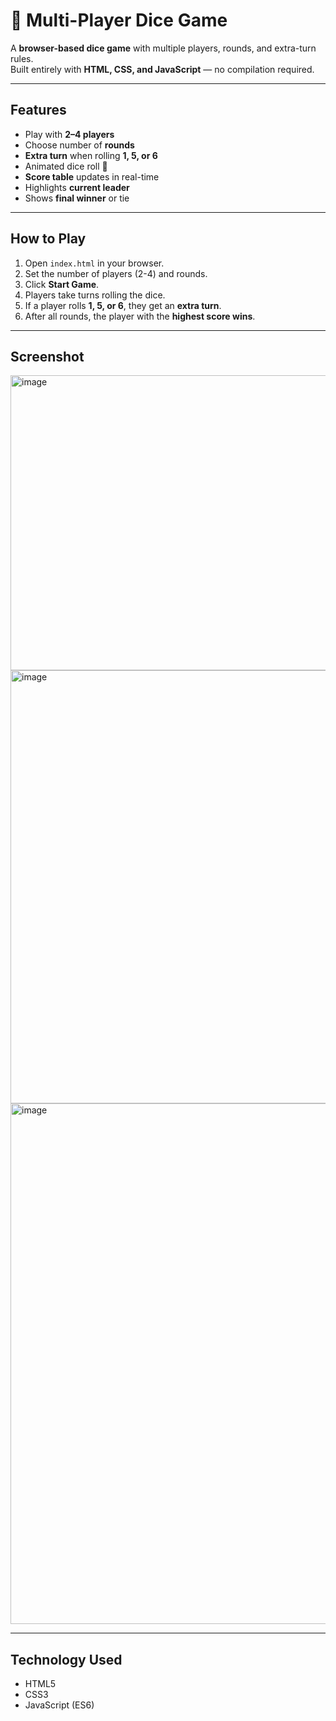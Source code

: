 # 🎲 Multi-Player Dice Game

A **browser-based dice game** with multiple players, rounds, and extra-turn rules.  
Built entirely with **HTML, CSS, and JavaScript** — no compilation required.

---

## Features

- Play with **2–4 players**
- Choose number of **rounds**
- **Extra turn** when rolling **1, 5, or 6**
- Animated dice roll 🎲
- **Score table** updates in real-time
- Highlights **current leader**
- Shows **final winner** or tie

---

## How to Play

1. Open `index.html` in your browser.  
2. Set the number of players (2-4) and rounds.  
3. Click **Start Game**.  
4. Players take turns rolling the dice.  
5. If a player rolls **1, 5, or 6**, they get an **extra turn**.  
6. After all rounds, the player with the **highest score wins**.  

---

## Screenshot
<img width="826" height="472" alt="image" src="https://github.com/user-attachments/assets/4de891e7-4794-49af-9be8-2d9fd449e512" />

<img width="668" height="693" alt="image" src="https://github.com/user-attachments/assets/c15aec3d-3281-4e3d-8847-adf937322e0e" />

<img width="853" height="833" alt="image" src="https://github.com/user-attachments/assets/5658720c-8684-4e43-a13b-8b90e382407d" />

---

## Technology Used

- HTML5  
- CSS3  
- JavaScript (ES6)


